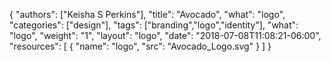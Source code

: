 {
	"authors": ["Keisha S Perkins"],
	"title": "Avocado",
	"what": "logo",
	"categories": ["design"],
	"tags": ["branding","logo","identity"],
	"what": "logo",
	"weight": "1",
	"layout": "logo",
	"date": "2018-07-08T11:08:21-06:00",
	"resources": [
	      {
	         "name": "logo",
	         "src": "Avocado_Logo.svg"
	      }
	    ]
}
